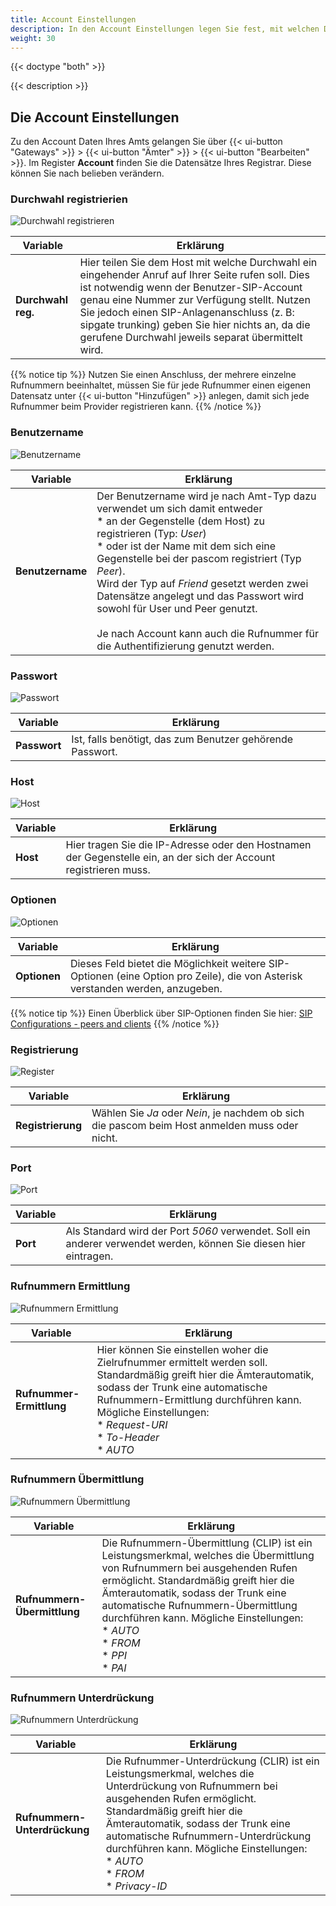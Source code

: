 ```yaml
---
title: Account Einstellungen
description: In den Account Einstellungen legen Sie fest, mit welchen Daten sich das Amt bei den Servern des Provider registrieren soll. Zusätzlich lassen sich hier weitere Attribute setzen. 
weight: 30
---
```


{{< doctype "both"  >}}

{{< description >}}

## Die Account Einstellungen

Zu den Account Daten Ihres Amts gelangen Sie über {{< ui-button "Gateways" >}} > {{< ui-button "Ämter" >}} > {{< ui-button "Bearbeiten" >}}. Im Register **Account** finden Sie die Datensätze Ihres Registrar. Diese können Sie nach belieben verändern.

### Durchwahl registrierien

![Durchwahl registrieren](extension_reg.de.JPG?width=15%)



|Variable|Erklärung|
|---|---|
|**Durchwahl reg.**|Hier teilen Sie dem Host mit welche Durchwahl ein eingehender Anruf auf Ihrer Seite rufen soll. Dies ist notwendig wenn der Benutzer-SIP-Account genau eine Nummer zur Verfügung stellt. Nutzen Sie jedoch einen SIP-Anlagenanschluss (z. B: sipgate trunking) geben Sie hier nichts an, da die gerufene Durchwahl jeweils separat übermittelt wird.|

{{% notice tip %}}
Nutzen Sie einen Anschluss, der mehrere einzelne Rufnummern beeinhaltet, müssen Sie für jede Rufnummer einen eigenen Datensatz unter {{< ui-button "Hinzufügen" >}} anlegen, damit sich jede Rufnummer beim Provider registrieren kann. 
{{% /notice %}}

### Benutzername

![Benutzername](username.de.JPG?width=15%)

|Variable|Erklärung|
|---|---|
|**Benutzername**|Der Benutzername wird je nach Amt-Typ dazu verwendet um sich damit entweder<br> * an der Gegenstelle (dem Host) zu registrieren (Typ: *User*)<br> * oder ist der Name mit dem sich eine Gegenstelle bei der pascom registriert (Typ *Peer*).<br>Wird der Typ auf *Friend* gesetzt werden zwei Datensätze angelegt und das Passwort wird sowohl für User und Peer genutzt.<br><br> Je nach Account kann auch die Rufnummer für die Authentifizierung genutzt werden.|

### Passwort

![Passwort](password.de.JPG?width=10%)

|Variable|Erklärung|
|---|---|
|**Passwort**|Ist, falls benötigt, das zum Benutzer gehörende Passwort.|

### Host

![Host](host.de.JPG?width=15%)

|Variable|Erklärung|
|---|---|
|**Host**|Hier tragen Sie die IP-Adresse oder den Hostnamen der Gegenstelle ein, an der sich der Account registrieren muss.|

### Optionen

![Optionen](options.de.JPG?width=20%)

|Variable|Erklärung|
|---|---|
|**Optionen**|Dieses Feld bietet die Möglichkeit weitere SIP-Optionen (eine Option pro Zeile), die von Asterisk verstanden werden, anzugeben.|

{{% notice tip %}}
Einen Überblick über SIP-Optionen finden Sie hier: [SIP Configurations - peers and clients](http://www.voip-info.org/wiki/view/Asterisk+config+sip.conf#SIPconfigurationspeersandclients)
{{% /notice %}}

### Registrierung

![Register](register.de.JPG?width=10%)

|Variable|Erklärung|
|---|---|
|**Registrierung**|Wählen Sie *Ja* oder *Nein*, je nachdem ob sich die pascom beim Host anmelden muss oder nicht.|

### Port

![Port](port.de.JPG?width=7%)

|Variable|Erklärung|
|---|---|
|**Port**|Als Standard wird der Port *5060* verwendet. Soll ein anderer verwendet werden, können Sie diesen hier eintragen.|

### Rufnummern Ermittlung

![Rufnummern Ermittlung](numberdetermination.de.JPG?width=15%)

|Variable|Erklärung|
|---|---|
|**Rufnummer-Ermittlung**|Hier können Sie einstellen woher die Zielrufnummer ermittelt werden soll. Standardmäßig greift hier die Ämterautomatik, sodass der Trunk eine automatische Rufnummern-Ermittlung durchführen kann. Mögliche Einstellungen: <br> * *Request-URI*<br> * *To-Header*<br> * *AUTO*|

### Rufnummern Übermittlung

![Rufnummern Übermittlung](numberpresentation.de.JPG?width=15%)

|Variable|Erklärung|
|---|---|
|**Rufnummern-Übermittlung**|Die Rufnummern-Übermittlung (CLIP) ist ein Leistungsmerkmal, welches die Übermittlung von Rufnummern bei ausgehenden Rufen ermöglicht. Standardmäßig greift hier die Ämterautomatik, sodass der Trunk eine automatische Rufnummern-Übermittlung durchführen kann. Mögliche Einstellungen: <br> * *AUTO*<br> * *FROM*<br> * *PPI*<br> * *PAI*|

### Rufnummern Unterdrückung

![Rufnummern Unterdrückung](numberrestriction.de.JPG?width=15%)

|Variable|Erklärung|
|---|---|
|**Rufnummern-Unterdrückung**|Die Rufnummer-Unterdrückung (CLIR) ist ein Leistungsmerkmal, welches die Unterdrückung von Rufnummern bei ausgehenden Rufen ermöglicht. Standardmäßig greift hier die Ämterautomatik, sodass der Trunk eine automatische Rufnummern-Unterdrückung durchführen kann. Mögliche Einstellungen: <br>* *AUTO*<br> * *FROM*<br> * *Privacy-ID*|